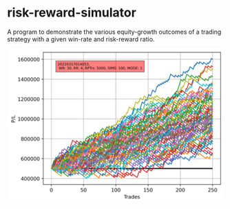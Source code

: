 # risk-reward-simulator
A program to demonstrate the various equity-growth outcomes of a trading strategy with a given win-rate and risk-reward ratio. 

<img src="plots/20220317014053_WR_30_RR_4_RPT_5000_SIMS_100_MODE_1.png" alt="Plot" width="800"/>
